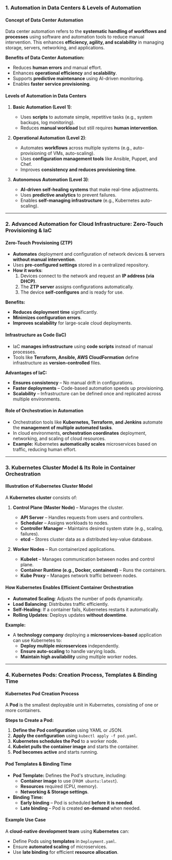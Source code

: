
### **1. Automation in Data Centers & Levels of Automation**  

#### **Concept of Data Center Automation**  
Data center automation refers to the **systematic handling of workflows and processes** using software and automation tools to reduce manual intervention. This enhances **efficiency, agility, and scalability** in managing storage, servers, networking, and applications.  

**Benefits of Data Center Automation:**  
- Reduces **human errors** and manual effort.  
- Enhances **operational efficiency** and **scalability**.  
- Supports **predictive maintenance** using AI-driven monitoring.  
- Enables **faster service provisioning**.  

#### **Levels of Automation in Data Centers**  
1. **Basic Automation (Level 1)**:  
   - Uses **scripts** to automate simple, repetitive tasks (e.g., system backups, log monitoring).  
   - Reduces **manual workload** but still requires **human intervention**.  
   
2. **Operational Automation (Level 2)**:  
   - Automates **workflows** across multiple systems (e.g., auto-provisioning of VMs, auto-scaling).  
   - Uses **configuration management tools** like Ansible, Puppet, and Chef.  
   - Improves **consistency and reduces provisioning time**.  
   
3. **Autonomous Automation (Level 3)**:  
   - **AI-driven self-healing systems** that make real-time adjustments.  
   - Uses **predictive analytics** to prevent failures.  
   - Enables **self-managing infrastructure** (e.g., Kubernetes auto-scaling).  

---

### **2. Advanced Automation for Cloud Infrastructure: Zero-Touch Provisioning & IaC**  

#### **Zero-Touch Provisioning (ZTP)**  
- **Automates** deployment and configuration of network devices & servers **without manual intervention**.  
- Uses **pre-configured settings** stored in a centralized repository.  
- **How it works**:  
  1. Devices connect to the network and request an **IP address (via DHCP)**.  
  2. The **ZTP server** assigns configurations automatically.  
  3. The device **self-configures** and is ready for use.  

**Benefits:**  
- **Reduces deployment time** significantly.  
- **Minimizes configuration errors**.  
- **Improves scalability** for large-scale cloud deployments.  

#### **Infrastructure as Code (IaC)**  
- IaC **manages infrastructure** using **code scripts** instead of manual processes.  
- Tools like **Terraform, Ansible, AWS CloudFormation** define infrastructure as **version-controlled** files.  

**Advantages of IaC:**  
- **Ensures consistency** – No manual drift in configurations.  
- **Faster deployments** – Code-based automation speeds up provisioning.  
- **Scalability** – Infrastructure can be defined once and replicated across multiple environments.  

#### **Role of Orchestration in Automation**  
- Orchestration tools like **Kubernetes, Terraform, and Jenkins** automate the **management of multiple automated tasks**.  
- In cloud environments, **orchestration coordinates** deployment, networking, and scaling of cloud resources.  
- **Example:** Kubernetes **automatically scales** microservices based on traffic, reducing human effort.  

---

### **3. Kubernetes Cluster Model & Its Role in Container Orchestration**  

#### **Illustration of Kubernetes Cluster Model**  
A **Kubernetes cluster** consists of:  

1. **Control Plane (Master Node)** – Manages the cluster.  
   - **API Server** – Handles requests from users and controllers.  
   - **Scheduler** – Assigns workloads to nodes.  
   - **Controller Manager** – Maintains desired system state (e.g., scaling, failures).  
   - **etcd** – Stores cluster data as a distributed key-value database.  

2. **Worker Nodes** – Run containerized applications.  
   - **Kubelet** – Manages communication between nodes and control plane.  
   - **Container Runtime (e.g., Docker, containerd)** – Runs the containers.  
   - **Kube Proxy** – Manages network traffic between nodes.  

#### **How Kubernetes Enables Efficient Container Orchestration**  
- **Automated Scaling**: Adjusts the number of pods dynamically.  
- **Load Balancing**: Distributes traffic efficiently.  
- **Self-Healing**: If a container fails, Kubernetes restarts it automatically.  
- **Rolling Updates**: Deploys updates **without downtime**.  

**Example:**  
- A **technology company** deploying a **microservices-based** application can use Kubernetes to:  
  - **Deploy multiple microservices** independently.  
  - **Ensure auto-scaling** to handle varying loads.  
  - **Maintain high availability** using multiple worker nodes.  

---

### **4. Kubernetes Pods: Creation Process, Templates & Binding Time**  

#### **Kubernetes Pod Creation Process**  
A **Pod** is the smallest deployable unit in Kubernetes, consisting of one or more containers.  

**Steps to Create a Pod:**  
1. **Define the Pod configuration** using YAML or JSON.  
2. **Apply the configuration** using `kubectl apply -f pod.yaml`.  
3. **Kubernetes schedules the Pod** to a worker node.  
4. **Kubelet pulls the container image** and starts the container.  
5. **Pod becomes active** and starts running.  

#### **Pod Templates & Binding Time**  
- **Pod Template:** Defines the Pod's structure, including:  
  - **Container image** to use (`FROM ubuntu:latest`).  
  - **Resources** required (CPU, memory).  
  - **Networking & Storage settings**.  
- **Binding Time:**  
  - **Early binding** – Pod is scheduled **before it is needed**.  
  - **Late binding** – Pod is created **on-demand** when needed.  

#### **Example Use Case**  
A **cloud-native development team** using **Kubernetes** can:  
- Define Pods using **templates** in `Deployment.yaml`.  
- Ensure **automated scaling** of microservices.  
- Use **late binding** for efficient **resource allocation**.  

